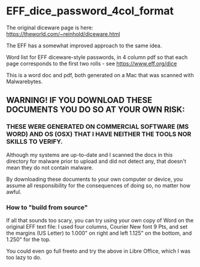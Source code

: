 # EFF_dice_password_4col_format

The original diceware page is here: https://theworld.com/~reinhold/diceware.html

The EFF has a somewhat improved approach to the same idea.

Word list for EFF diceware-style passwords, in 4 column pdf so that each page corresponds to the first two rolls - see https://www.eff.org/dice 

This is a word doc and pdf, both generated on a Mac that was scanned with Malwarebytes.  

## WARNING! IF YOU DOWNLOAD THESE DOCUMENTS YOU DO SO AT YOUR OWN RISK: 

### THESE WERE GENERATED ON COMMERCIAL SOFTWARE (MS WORD) AND OS (OSX) THAT I HAVE NEITHER THE TOOLS NOR SKILLS TO VERIFY.

Although my systems are up-to-date and I scanned the docs in this directory for malware prior to upload and did not detect any, that doesn't mean they do not contain malware.

By downloading these documents to your own computer or device, you assume all responsibility for the consequences of doing so, no matter how awful.

### How to "build from source"

If all that sounds too scary, you can try using your own copy of Word on the original EFF text file: I used four columns, Courier New font 9 Pts, and set the margins (US Letter) to 1.000" on right and left 1.125" on the bottom, and 1.250" for the top.

You could even go full freeto and try the above in Libre Office, which I was too lazy to do.

